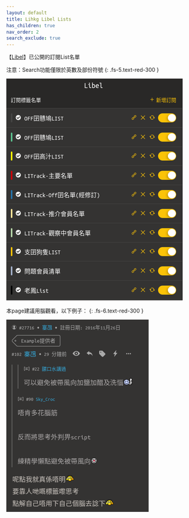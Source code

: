 ```yaml
---
layout: default
title: Lihkg Libel Lists
has_children: true
nav_order: 2
search_exclude: true
---
```


【[Libel](https://kitce.github.io/libel/)】已公開的訂閱List名單

注意：Search功能僅限於英數及部份符號
{: .fs-5.text-red-300 }

  <p>
     <img src="./Img/P_List.png" alt="Lists" />
  </p>

本page建議用腦觀看，以下例子：
{: .fs-6.text-red-300 }

  <p>
     <img src="./Img/example1.png" />
  </p>
